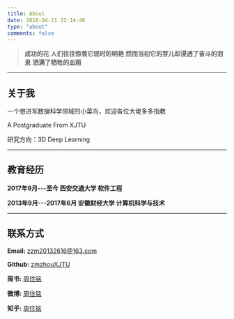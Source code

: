 ```yaml
---
title: About
date: 2018-04-21 22:14:46
type: "about"
comments: false
---
```


>**成功的花**
>**人们往往惊羡它现时的明艳**
>**然而当初它的芽儿却浸透了奋斗的泪泉**
>**洒满了牺牲的血雨**
---

## 关于我

一个想进军数据科学领域的小菜鸟，欢迎各位大佬多多指教

A  Postgraduate  From  XJTU

研究方向：3D Deep Learning

---

## 教育经历

**2017年9月---至今               西安交通大学        软件工程**

**2013年9月---2017年6月               安徽财经大学        计算机科学与技术**

---

## 联系方式

**Email:** <zzm20132616@163.com>

**Github:** [zmzhouXJTU](https://github.com/zmzhouXJTU)

**简书:** [周住铭](https://www.jianshu.com/users/baea3822be48/timeline)

**微博:** [周住铭](https://weibo.com/zzm961020)

**知乎:** [周住铭](https://www.zhihu.com/people/zhou-zhu-ming-24/activities)
